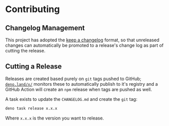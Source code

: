 # Contributing

## Changelog Management

This project has adopted the
[keep a changelog](https://keepachangelog.com/en/1.0.0/) format, so that
unreleased changes can automatically be promoted to a release's change log as
part of cutting the release.

## Cutting a Release

Releases are created based purely on `git` tags pushed to GitHub;
[`deno.land/x/`](https://deno.land/x) monitors these to automatically publish to
it's registry and a GitHub Action will create an `npm` release when tags are
pushed as well.

A task exists to update the `CHANGELOG.md` and create the `git` tag:

```sh
deno task release x.x.x
```

Where `x.x.x` is the version you want to release.
